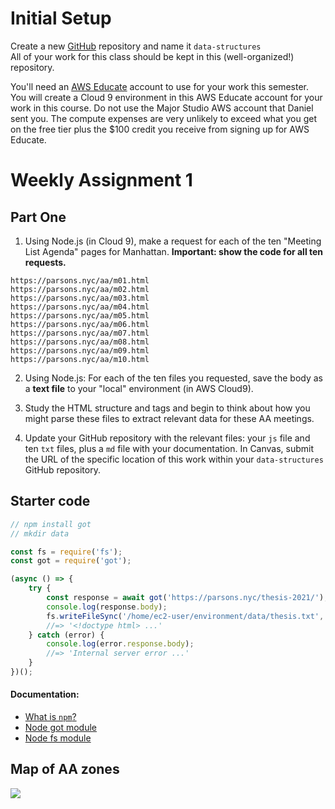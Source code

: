 # Initial Setup

Create a new [GitHub](https://github.com/) repository and name it `data-structures`  
All of your work for this class should be kept in this (well-organized!) repository.

You'll need an [AWS Educate](https://aws.amazon.com/education/awseducate/) account to use for your work this semester. You will create a Cloud 9 environment in this AWS Educate account for your work in this course. Do not use the Major Studio AWS account that Daniel sent you. The compute expenses are very unlikely to exceed what you get on the free tier plus the $100 credit you receive from signing up for AWS Educate. 

# Weekly Assignment 1

## Part One

1. Using Node.js (in Cloud 9), make a request for each of the ten "Meeting List Agenda" pages for Manhattan. **Important: show the code for all ten requests.**    
```
https://parsons.nyc/aa/m01.html  
https://parsons.nyc/aa/m02.html  
https://parsons.nyc/aa/m03.html  
https://parsons.nyc/aa/m04.html  
https://parsons.nyc/aa/m05.html  
https://parsons.nyc/aa/m06.html  
https://parsons.nyc/aa/m07.html  
https://parsons.nyc/aa/m08.html  
https://parsons.nyc/aa/m09.html  
https://parsons.nyc/aa/m10.html   
```

2. Using Node.js: For each of the ten files you requested, save the body as a **text file** to your "local" environment (in AWS Cloud9).

3. Study the HTML structure and tags and begin to think about how you might parse these files to extract relevant data for these AA meetings.

4. Update your GitHub repository with the relevant files: your `js` file and ten `txt` files, plus a `md` file with your documentation. In Canvas, submit the URL of the specific location of this work within your `data-structures` GitHub repository. 

## Starter code

```javascript
// npm install got
// mkdir data

const fs = require('fs');
const got = require('got');

(async () => {
	try {
		const response = await got('https://parsons.nyc/thesis-2021/');
		console.log(response.body);
		fs.writeFileSync('/home/ec2-user/environment/data/thesis.txt', response.body);
		//=> '<!doctype html> ...'
	} catch (error) {
		console.log(error.response.body);
		//=> 'Internal server error ...'
	}
})();
```

#### Documentation: 

* [What is `npm`?](https://docs.npmjs.com/getting-started/what-is-npm)  
* [Node got module](https://www.npmjs.com/package/got)  
* [Node fs module](https://nodejs.org/api/fs.html)  

## Map of AA zones

![](https://github.com/visualizedata/data-structures/raw/master/assets/aa.png)
